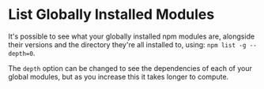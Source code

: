 # List Globally Installed Modules

It's possible to see what your globally installed npm modules are, alongside their versions and the directory they're all installed to, using: `npm list -g --depth=0`.

The `depth` option can be changed to see the dependencies of each of your global modules, but as you increase this it takes longer to compute.
